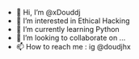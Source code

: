 - 👋 Hi, I’m @xDouddj
- 👀 I’m interested in Ethical Hacking 
- 🌱 I’m currently learning Python
- 💞️ I’m looking to collaborate on ...
- 📫 How to reach me : ig @doudjhx

<!---
xDouddj/xDouddj is a ✨ special ✨ repository because its `README.md` (this file) appears on your GitHub profile.
You can click the Preview link to take a look at your changes.
--->

